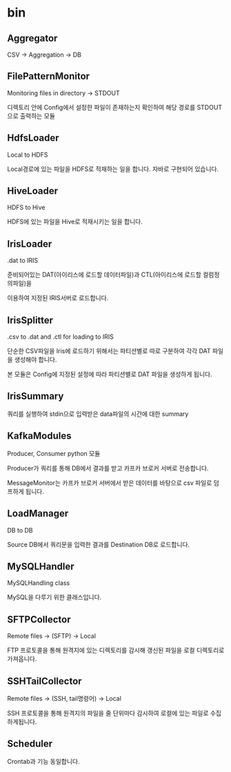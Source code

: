 # bin

## Aggregator
CSV -> Aggregation -> DB


## FilePatternMonitor
Monitoring files in directory -> STDOUT

디렉토리 안에 Config에서 설정한 파일이 존재하는지 확인하여 해당 경로를 STDOUT으로 출력하는 모듈

## HdfsLoader
Local to HDFS

Local경로에 있는 파일을 HDFS로 적재하는 일을 합니다. 자바로 구현되어 있습니다.

## HiveLoader
HDFS to Hive

HDFS에 있는 파일을 Hive로 적재시키는 일을 합니다.

## IrisLoader
.dat to IRIS

준비되어있는 DAT(아이리스에 로드할 데이터파일)과 CTL(아이리스에 로드할 컬럼정의파일)을

이용하여 지정된 IRIS서버로 로드합니다.

## IrisSplitter
.csv to .dat and .ctl for loading to IRIS

단순한 CSV파일을 Iris에 로드하기 위해서는 파티션별로 따로 구분하여 각각 DAT 파일을 생성해야 합니다.

본 모듈은 Config에 지정된 설정에 따라 파티션별로 DAT 파일을 생성하게 됩니다.

## IrisSummary
쿼리를 실행하여 stdin으로 입력받은 data파일의 시간에 대한 summary

## KafkaModules
Producer, Consumer python 모듈

Producer가 쿼리를 통해 DB에서 결과를 받고 카프카 브로커 서버로 전송합니다.

MessageMonitor는 카프카 브로커 서버에서 받은 데이터를 바탕으로 csv 파일로 덤프하게 됩니다.

## LoadManager
DB to DB

Source DB에서 쿼리문을 입력한 결과를 Destination DB로 로드합니다.

## MySQLHandler
MySQLHandling class

MySQL을 다루기 위한 클래스입니다.

## SFTPCollector
Remote files -> (SFTP) -> Local

FTP 프로토콜을 통해 원격지에 있는 디렉토리를 감시해 갱신된 파일을 로컬 디렉토리로 가져옵니다.

## SSHTailCollector
Remote files -> (SSH, tail명령어) -> Local

SSH 프로토콜을 통해 원격지의 파일을 줄 단위마다 감시하여 로컬에 있는 파일로 수집하게됩니다.

## Scheduler
Crontab과 기능 동일합니다.
